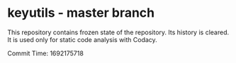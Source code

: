 # keyutils - master branch

This repository contains frozen state of the repository.
Its history is cleared. It is used only for static code
analysis with Codacy.

Commit Time: 1692175718